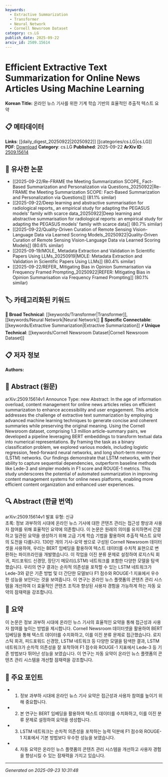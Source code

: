 ```yaml
---
keywords:
  - Extractive Summarization
  - Transformer
  - Neural Network
  - Cornell Newsroom Dataset
category: cs.LG
publish_date: 2025-09-22
arxiv_id: 2509.15614
---
```


<!-- KEYWORD_LINKING_METADATA:
{
  "processed_timestamp": "2025-09-23T10:31:48.594130",
  "vocabulary_version": "1.0",
  "selected_keywords": [
    "Extractive Summarization",
    "Transformer",
    "Neural Network",
    "Cornell Newsroom Dataset"
  ],
  "rejected_keywords": [],
  "similarity_scores": {
    "Extractive Summarization": 0.79,
    "Transformer": 0.8,
    "Neural Network": 0.77,
    "Cornell Newsroom Dataset": 0.72
  },
  "extraction_method": "AI_prompt_based",
  "budget_applied": true,
  "candidates_json": {
    "candidates": [
      {
        "surface": "extractive text summarization",
        "canonical": "Extractive Summarization",
        "aliases": [
          "text summarization",
          "extractive summarization"
        ],
        "category": "specific_connectable",
        "rationale": "Extractive summarization is a key technique in NLP for condensing information, linking to broader themes in content management.",
        "novelty_score": 0.55,
        "connectivity_score": 0.78,
        "specificity_score": 0.82,
        "link_intent_score": 0.79
      },
      {
        "surface": "BERT embeddings",
        "canonical": "Transformer",
        "aliases": [
          "BERT",
          "BERT model"
        ],
        "category": "broad_technical",
        "rationale": "BERT is a foundational model in NLP, facilitating connections to other Transformer-based techniques.",
        "novelty_score": 0.45,
        "connectivity_score": 0.85,
        "specificity_score": 0.7,
        "link_intent_score": 0.8
      },
      {
        "surface": "LSTM networks",
        "canonical": "Neural Network",
        "aliases": [
          "LSTM",
          "Long Short-Term Memory"
        ],
        "category": "broad_technical",
        "rationale": "LSTM networks are a type of neural network crucial for tasks involving sequential data, enhancing connections in temporal data processing.",
        "novelty_score": 0.5,
        "connectivity_score": 0.82,
        "specificity_score": 0.75,
        "link_intent_score": 0.77
      },
      {
        "surface": "Cornell Newsroom dataset",
        "canonical": "Cornell Newsroom Dataset",
        "aliases": [
          "Newsroom dataset"
        ],
        "category": "unique_technical",
        "rationale": "This dataset is specific to the domain of news summarization, providing a unique link to empirical studies in the field.",
        "novelty_score": 0.65,
        "connectivity_score": 0.7,
        "specificity_score": 0.85,
        "link_intent_score": 0.72
      }
    ],
    "ban_list_suggestions": [
      "content management",
      "user engagement"
    ]
  },
  "decisions": [
    {
      "candidate_surface": "extractive text summarization",
      "resolved_canonical": "Extractive Summarization",
      "decision": "linked",
      "scores": {
        "novelty": 0.55,
        "connectivity": 0.78,
        "specificity": 0.82,
        "link_intent": 0.79
      }
    },
    {
      "candidate_surface": "BERT embeddings",
      "resolved_canonical": "Transformer",
      "decision": "linked",
      "scores": {
        "novelty": 0.45,
        "connectivity": 0.85,
        "specificity": 0.7,
        "link_intent": 0.8
      }
    },
    {
      "candidate_surface": "LSTM networks",
      "resolved_canonical": "Neural Network",
      "decision": "linked",
      "scores": {
        "novelty": 0.5,
        "connectivity": 0.82,
        "specificity": 0.75,
        "link_intent": 0.77
      }
    },
    {
      "candidate_surface": "Cornell Newsroom dataset",
      "resolved_canonical": "Cornell Newsroom Dataset",
      "decision": "linked",
      "scores": {
        "novelty": 0.65,
        "connectivity": 0.7,
        "specificity": 0.85,
        "link_intent": 0.72
      }
    }
  ]
}
-->

# Efficient Extractive Text Summarization for Online News Articles Using Machine Learning

**Korean Title:** 온라인 뉴스 기사를 위한 기계 학습 기반의 효율적인 추출적 텍스트 요약

## 📋 메타데이터

**Links**: [[daily_digest_20250922|20250922]] [[categories/cs.LG|cs.LG]]
**PDF**: [Download](https://arxiv.org/pdf/2509.15614.pdf)
**Category**: cs.LG
**Published**: 2025-09-22
**ArXiv ID**: [2509.15614](https://arxiv.org/abs/2509.15614)

## 🔗 유사한 논문
- [[2025-09-22/Re-FRAME the Meeting Summarization SCOPE_ Fact-Based Summarization and Personalization via Questions_20250922|Re-FRAME the Meeting Summarization SCOPE: Fact-Based Summarization and Personalization via Questions]] (81.1% similar)
- [[2025-09-22/Deep learning and abstractive summarisation for radiological reports_ an empirical study for adapting the PEGASUS models' family with scarce data_20250922|Deep learning and abstractive summarisation for radiological reports: an empirical study for adapting the PEGASUS models' family with scarce data]] (80.7% similar)
- [[2025-09-22/Quality-Driven Curation of Remote Sensing Vision-Language Data via Learned Scoring Models_20250922|Quality-Driven Curation of Remote Sensing Vision-Language Data via Learned Scoring Models]] (80.6% similar)
- [[2025-09-19/MOLE_ Metadata Extraction and Validation in Scientific Papers Using LLMs_20250919|MOLE: Metadata Extraction and Validation in Scientific Papers Using LLMs]] (80.4% similar)
- [[2025-09-22/REFER_ Mitigating Bias in Opinion Summarisation via Frequency Framed Prompting_20250922|REFER: Mitigating Bias in Opinion Summarisation via Frequency Framed Prompting]] (80.1% similar)

## 🏷️ 카테고리화된 키워드
**🧠 Broad Technical**: [[keywords/Transformer|Transformer]], [[keywords/Neural Network|Neural Network]]
**🔗 Specific Connectable**: [[keywords/Extractive Summarization|Extractive Summarization]]
**⚡ Unique Technical**: [[keywords/Cornell Newsroom Dataset|Cornell Newsroom Dataset]]

## 📋 저자 정보

**Authors:** 

## 📄 Abstract (원문)

arXiv:2509.15614v1 Announce Type: new 
Abstract: In the age of information overload, content management for online news articles relies on efficient summarization to enhance accessibility and user engagement. This article addresses the challenge of extractive text summarization by employing advanced machine learning techniques to generate concise and coherent summaries while preserving the original meaning. Using the Cornell Newsroom dataset, comprising 1.3 million article-summary pairs, we developed a pipeline leveraging BERT embeddings to transform textual data into numerical representations. By framing the task as a binary classification problem, we explored various models, including logistic regression, feed-forward neural networks, and long short-term memory (LSTM) networks. Our findings demonstrate that LSTM networks, with their ability to capture sequential dependencies, outperform baseline methods like Lede-3 and simpler models in F1 score and ROUGE-1 metrics. This study underscores the potential of automated summarization in improving content management systems for online news platforms, enabling more efficient content organization and enhanced user experiences.

## 🔍 Abstract (한글 번역)

arXiv:2509.15614v1 발표 유형: 신규  
초록: 정보 과부하의 시대에 온라인 뉴스 기사에 대한 콘텐츠 관리는 접근성 향상과 사용자 참여를 위해 효율적인 요약에 의존합니다. 이 논문은 원래의 의미를 유지하면서 간결하고 일관된 요약을 생성하기 위해 고급 기계 학습 기법을 활용하여 추출적 텍스트 요약의 도전을 다룹니다. 130만 개의 기사-요약 쌍으로 구성된 Cornell Newsroom 데이터셋을 사용하여, 우리는 BERT 임베딩을 활용하여 텍스트 데이터를 수치적 표현으로 변환하는 파이프라인을 개발했습니다. 이 작업을 이진 분류 문제로 설정하여 로지스틱 회귀, 피드포워드 신경망, 장단기 메모리(LSTM) 네트워크를 포함한 다양한 모델을 탐색했습니다. 우리의 연구 결과는 순차적 의존성을 포착할 수 있는 LSTM 네트워크가 Lede-3와 같은 기준 방법 및 더 간단한 모델보다 F1 점수와 ROUGE-1 지표에서 우수한 성능을 보인다는 것을 보여줍니다. 이 연구는 온라인 뉴스 플랫폼의 콘텐츠 관리 시스템을 개선하여 더 효율적인 콘텐츠 조직과 향상된 사용자 경험을 가능하게 하는 자동 요약의 잠재력을 강조합니다.

## 📝 요약

이 논문은 정보 과부하 시대에 온라인 뉴스 기사의 효율적인 요약을 통해 접근성과 사용자 참여를 높이는 방법을 제시합니다. Cornell Newsroom 데이터셋을 활용하여 BERT 임베딩을 통해 텍스트 데이터를 수치화하고, 이를 이진 분류 문제로 접근했습니다. 로지스틱 회귀, 피드포워드 신경망, LSTM 네트워크 등 다양한 모델을 탐색한 결과, LSTM 네트워크가 순차적 의존성을 잘 포착하여 F1 점수와 ROUGE-1 지표에서 Lede-3 등 기존 방법보다 뛰어난 성능을 보였습니다. 이 연구는 자동 요약이 온라인 뉴스 플랫폼의 콘텐츠 관리 시스템을 개선할 잠재력을 강조합니다.

## 🎯 주요 포인트

- 1. 정보 과부하 시대에 온라인 뉴스 기사 요약은 접근성과 사용자 참여를 높이기 위해 중요합니다.
- 2. 본 연구는 BERT 임베딩을 활용하여 텍스트 데이터를 수치화하고, 이를 이진 분류 문제로 설정하여 요약을 생성합니다.
- 3. LSTM 네트워크는 순차적 의존성을 포착하는 능력 덕분에 F1 점수와 ROUGE-1 지표에서 기본 방법보다 우수한 성능을 보였습니다.
- 4. 자동 요약은 온라인 뉴스 플랫폼의 콘텐츠 관리 시스템을 개선하고 사용자 경험을 향상시킬 수 있는 잠재력을 가지고 있습니다.


---

*Generated on 2025-09-23 10:31:48*